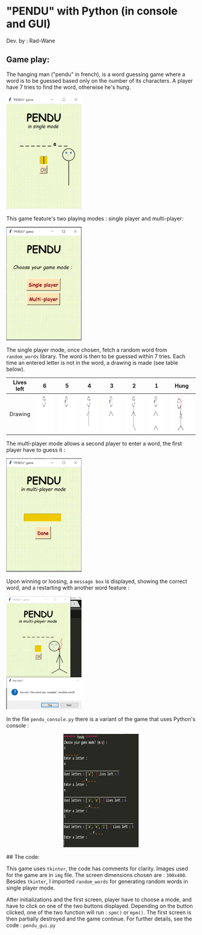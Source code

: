 # "PENDU" with Python (in console and GUI)

Dev. by : Rad-Wane  


## Game play:

The hanging man ("pendu" in french), is a word guessing game where a word is to be guessed based only on the number of its characters. A player have 7 tries to find the word, otherwise he's hung. 

<img src="/img/play.png" height= "300" width="200"/>

This game feature's two playing modes : single player and multi-player:   

<img src="/img/modes.png" height= "300" width="200"/>

The single player mode, once chosen, fetch a random word from `random_words` library. The word is then to be guessed within 7 tries. Each time an entered letter is not in the word, a drawing is made (see table below). 

Lives left | 6 | 5 | 4 | 3 | 2 | 1 | Hung
:-----:|:-----:|:-----:|:-----:|:-----:|:-----:|:-----:|:-----:
 Drawing   | <img src="/img/1.png" height= "100" width="90"/> | <img src="/img/2.png" height= "100" width="90"/> | <img src="/img/3.png" height= "100" width="90"/> | <img src="/img/4.png" height= "100" width="90"/> | <img src="/img/5.png" height= "100" width="90"/> | <img src="/img/6.png" height= "100" width="90"/> | <img src="/img/7.png" height= "100" width="90"/> 

The multi-player mode allows a second player to enter a word, the first player have to guess it :  

<img src="/img/mp1.png" height= "300" width="200"/>

Upon winning or loosing, a `message box` is displayed, showing the correct word, and a restarting with another word feature : 

<img src="/img/final.png" height= "300" width="200"/>

In the file `pendu_console.py` there is a variant of the game that uses Python's console :

<p align="center">
<img src="/img/console.png" height= "300" width="200"/>
</p>
## The code:

This game uses `tkinter`, the code has comments for clarity. Images used for the game are in `img` file. The screen dimensions chosen are : `300x400`. Besides `tkinter`, I imported `random_words` for generating random words in single player mode.

After initializations and the first screen, player have to choose a mode, and have to click on one of the two buttons displayed. Depending on the button clicked, one of the two function will run : `spm()` or `mpm()`. The first screen is then partially destroyed and the game continue. For further details, see the code : `pendu_gui.py`


